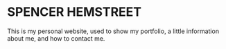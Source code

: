 # SPENCER HEMSTREET

This is my personal website, used to show my portfolio, a little information about me, and how to contact me.  

